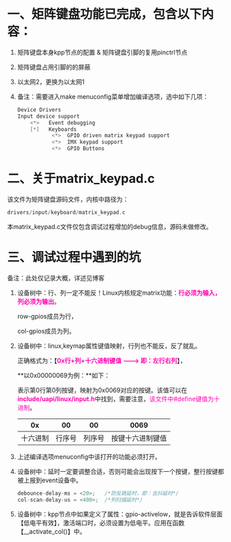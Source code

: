 # 一、矩阵键盘功能已完成，包含以下内容：

1. 矩阵键盘本身kpp节点的配置 & 矩阵键盘引脚的复用pinctrl节点

2. 矩阵键盘占用引脚的的屏蔽

3. 以太网2，更换为以太网1

4. 备注：需要进入make menuconfig菜单增加编译选项，选中如下几项：

   ```c
   Device Drivers 
   Input device support
       <*>   Event debugging
       [*]   Keyboards
              <*>  GPIO driven matrix keypad support
              <*>  IMX keypad support
              <*>  GPIO Buttons
   ```

   

# 二、关于matrix_keypad.c

该文件为矩阵键盘源码文件，内核中路径为：

```c
drivers/input/keyboard/matrix_keypad.c
```

本matrix_keypad.c文件仅包含调试过程增加的debug信息，源码未做修改。



# 三、调试过程中遇到的坑

备注：此处仅记录大概，详述见博客

1. 设备树中：行、列一定不能反！Linux内核规定matrix功能：<font color=#FF0000B>**行必须为输入，列必须为输出**</font>。

   row-gpios成员为行，

   col-gpios成员为列。

2. 设备树中：linux,keymap属性键值映射，行列也不能反，反了就乱。

   正确格式为：【<font color=#FF0000B>**0x行+列+十六进制键值 ---> 即：左行右列**</font>】，

   **以0x00000069为例：**如下：

   表示第0行第0列按键，映射为0x0069对应的按键。该值可以在<font color=#FF0000B>**include/uapi/linux/input.h**</font>中找到，需要注意，<font color=#FF0000B>该文件中#define键值为十进制</font>。

   |    0x    |   00   |   00   |       0069       |
   | :------: | :----: | :----: | :--------------: |
   | 十六进制 | 行序号 | 列序号 | 按键十六进制键值 |

3. 上述编译选项menuconfig中该打开的功能必须打开。

4. 设备树中：延时一定要调整合适，否则可能会出现按下一个按键，整行按键都被上报到event设备中。

   ```c
   debounce-delay-ms = <20>;   /*防反跳延时，即：去抖延时*/
   col-scan-delay-us = <400>;  /*列扫描延时*/
   ```

5. 设备树中：kpp节点中如果定义了属性：gpio-activelow，就是告诉软件层面【低电平有效】，激活端口时，必须设置为低电平。应用在函数【__activate_col()】中。